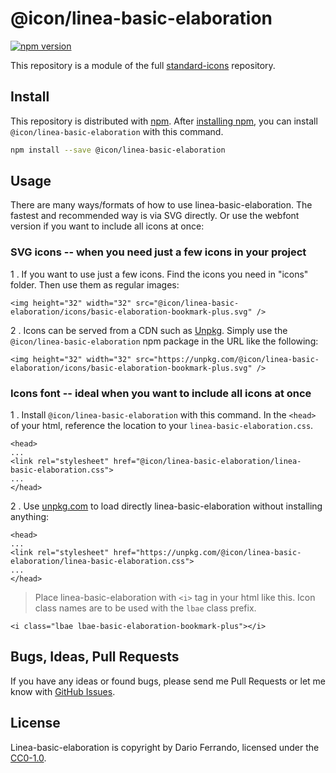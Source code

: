 # @icon/linea-basic-elaboration

[![npm version](https://img.shields.io/npm/v/@icon/linea-basic-elaboration.svg)](https://www.npmjs.org/package/@icon/linea-basic-elaboration)

This repository is a module of the full [standard-icons][standard-icons] repository.

## Install

This repository is distributed with [npm]. After [installing npm][install-npm], you can install `@icon/linea-basic-elaboration` with this command.

```bash
npm install --save @icon/linea-basic-elaboration
```

## Usage

There are many ways/formats of how to use linea-basic-elaboration. The fastest and recommended way is via SVG directly. Or use the webfont version if you want to include all icons at once:

### SVG icons -- when you need just a few icons in your project

1 . If you want to use just a few icons. Find the icons you need in "icons" folder. Then use them as regular images:

```
<img height="32" width="32" src="@icon/linea-basic-elaboration/icons/basic-elaboration-bookmark-plus.svg" />
```

2 . Icons can be served from a CDN such as [Unpkg][Unpkg]. Simply use the `@icon/linea-basic-elaboration` npm package in the URL like the following:

```
<img height="32" width="32" src="https://unpkg.com/@icon/linea-basic-elaboration/icons/basic-elaboration-bookmark-plus.svg" />
```

### Icons font -- ideal when you want to include all icons at once

1 . Install `@icon/linea-basic-elaboration` with this command. In the `<head>` of your html, reference the location to your `linea-basic-elaboration.css`.

```
<head>
...
<link rel="stylesheet" href="@icon/linea-basic-elaboration/linea-basic-elaboration.css">
...
</head>
```

2 . Use [unpkg.com][Unpkg] to load directly linea-basic-elaboration without installing anything:

```
<head>
...
<link rel="stylesheet" href="https://unpkg.com/@icon/linea-basic-elaboration/linea-basic-elaboration.css">
...
</head>
```

> Place linea-basic-elaboration with `<i>` tag in your html like this. Icon class names are to be used with the `lbae` class prefix.

```
<i class="lbae lbae-basic-elaboration-bookmark-plus"></i>
```


## Bugs, Ideas, Pull Requests

If you have any ideas or found bugs, please send me Pull Requests or let me know with [GitHub Issues][github issues].

## License

Linea-basic-elaboration is copyright by Dario Ferrando, licensed under the [CC0-1.0][license].

[license]: https://github.com/thecreation/icons/blob/master/modules/linea-basic-elaboration/LICENSE
[standard-icons]: https://github.com/thecreation/standard-icons
[npm]: https://www.npmjs.com/
[install-npm]: https://docs.npmjs.com/getting-started/installing-node
[sass]: http://sass-lang.com/
[github issues]: https://github.com/thecreation/standard-icons/issues
[Unpkg]: https://unpkg.com